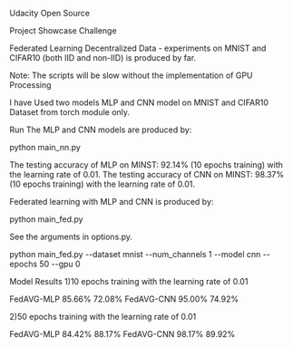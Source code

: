 Udacity Open Source

Project Showcase Challenge

Federated Learning
Decentralized Data - experiments on MNIST and CIFAR10 (both IID and non-IID) is produced by far.

Note: The scripts will be slow without the implementation of GPU Processing

I have Used two models MLP and CNN model on MNIST and CIFAR10 Dataset from torch module only.

Run
The MLP and CNN models are produced by:

python main_nn.py

The testing accuracy of MLP on MINST: 92.14% (10 epochs training) with the learning rate of 0.01. 
The testing accuracy of CNN on MINST: 98.37% (10 epochs training) with the learning rate of 0.01.

Federated learning with MLP and CNN is produced by:

python main_fed.py

See the arguments in options.py.

python main_fed.py --dataset mnist --num_channels 1 --model cnn --epochs 50 --gpu 0

Model Results
1)10 epochs training with the learning rate of 0.01

  FedAVG-MLP	85.66%	72.08%
  FedAVG-CNN	95.00%	74.92%
  
2)50 epochs training with the learning rate of 0.01

  FedAVG-MLP	84.42%	88.17%
  FedAVG-CNN	98.17%	89.92%

